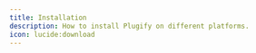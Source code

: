 ```yaml
---
title: Installation
description: How to install Plugify on different platforms.
icon: lucide:download
---
```

